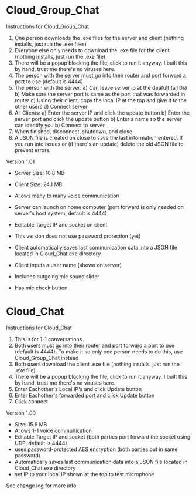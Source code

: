 
# Cloud_Group_Chat
Instructions for Cloud_Group_Chat

1) One person downloads the .exe files for the server and client (nothing installs, just run the .exe files)
2) Everyone else only needs to download the .exe file for the client (nothing installs, just run the .exe file)
3) There will be a popup blocking the file, click to run it anyway. I built this by hand, trust me there's no viruses here.
4) The person with the server must go into their router and port forward a port to use (default is 4444)
5) The person with the server:
   a) Can leave server ip at the deafult (all 0s)
   b) Make sure the server port is same as the port that was forwarded in router
   c) Using their client, copy the local IP at the top and give it to the other users
   d) Connect server
6) All Clients:
   a) Enter the server IP and click the update button
   b) Enter the server port and click the update button
   b) Enter a name so the server can identify you
   b) Connect to server
7) When finished, disconnect, shutdown, and close
8) A JSON file is created on close to save the last information entered. If you run into issues or (if there's an update) delete the old JSON file to prevent errors.

Version 1.01

- Server Size: 10.8 MB
- Client Size: 24.1 MB

- Allows many to many voice communication
- Server can launch on home computer (port forward is only needed on server's host system, default is 4444)
- Editable Target IP and socket on client
- This version does not use password protection (yet)
- Client automatically saves last communication data into a JSON file located in Cloud_Chat.exe directory
- Client inputs a user name (shown on server)
- Includes outgoing mic sound slider
- Has mic check button

# Cloud_Chat
Instructions for Cloud_Chat

1) This is for 1-1 conversations
2) Both users must go into their router and port forward a port to use (default is 4444). To make it so only one person needs to do this, use Cloud_Group_Chat instead
3) Both users download the client .exe file (nothing installs, just run the .exe file)
4) There will be a popup blocking the file, click to run it anyway. I built this by hand, trust me there's no viruses here.
5) Enter Eachother's Local IP's and click Update button
6) Enter Eachother's forwarded port and click Update button
7) Click connect

Version 1.00

- Size: 15.6 MB
- Allows 1-1 voice communication
- Editable Target IP and socket (both parties port forward the socket using UDP, default is 4444)
- uses password-protected AES encryption (both parties put in same password)
- Automatically saves last communication data into a JSON file located in Cloud_Chat.exe directory
- set IP to your local IP shown at the top to test microphone

See change log for more info

